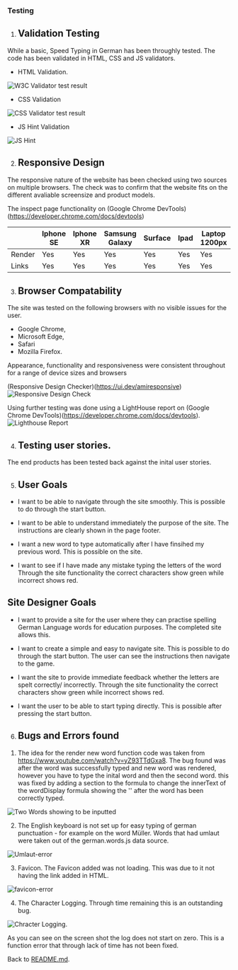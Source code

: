 ### Testing

1. ## Validation Testing
While a basic, Speed Typing in German has been throughly tested. The code has been validated in HTML, CSS and JS validators.

- HTML Validation.

![W3C Validator test result](assets/images/readme.md-images/HTML-validatior.png)

- CSS Validation

![CSS Validator test result](assets/images/readme.md-images/w3c-css-validator.png)

- JS Hint Validation

![JS Hint](assets/images/readme.md-images/js-hint.png)

2. ## Responsive Design
The responsive nature of the website has been checked using two sources on multiple browsers. The check was to confirm that the website fits on the different avaliable screensize and product models.

The inspect page functionality on (Google Chrome DevTools)(https://developer.chrome.com/docs/devtools) 

|      |Iphone SE|Iphone XR| Samsung Galaxy| Surface|Ipad|Laptop 1200px|
|------|---------|---------|---------------|--------|----|-------------|
|Render| Yes     | Yes     |     Yes       | Yes    | Yes| Yes         | 
|Links | Yes     | Yes     |     Yes       | Yes    | Yes| Yes         |


3. ## Browser Compatability
The site was tested on the following browsers with no visible issues for the user. 
 - Google Chrome,
 - Microsoft Edge,
-  Safari
-  Mozilla Firefox. 

Appearance, functionality and responsiveness were consistent throughout for a range of device sizes and browsers

(Responsive Design Checker)(https://ui.dev/amiresponsive)
![Responsive Design Check](assets/images/readme.md-images/iamresponsive.png)


Using further testing was done using a LightHouse report on (Google Chrome DevTools)(https://developer.chrome.com/docs/devtools).
![Lighthouse Report](assets/images/readme.md-images/lighthouse-report.png)


4. ## Testing user stories.
The end products has been tested back against the inital user stories. 

5. ## User Goals

- I want to be able to navigate through the site smoothly.
This is possible to do through the start button.

- I want to be able to understand immediately the purpose of the site.
The instructions are clearly shown in the page footer.

- I want a new word to type automatically after I have finsihed my previous word.
This is possible on the site.

- I want to see if I have made any mistake typing the letters of the word
Through the site functionality the correct characters show green while incorrect shows red.

## Site Designer Goals
- I want to provide a site for the user where they can practise spelling German Language words for education purposes.
The completed site allows this.

- I want to create a simple and easy to navigate site.
This is possible to do through the start button. The user can see the instructions then navigate to the game.

- I want the site to provide immediate feedback whether the letters are spelt correctly/ incorrectly.
Through the site functionality the correct characters show green while incorrect shows red.

- I want the user to be able to start typing directly.
This is possible after pressing the start button.

6. ## Bugs and Errors found

1) The idea for the render new word function code was taken from https://www.youtube.com/watch?v=yZ93TTdGxa8. The bug found was after the word was successfully typed and new word was rendered, however you have to type the inital word and then the second word.
this was fixed by adding a section to the formula to change the innerText of the wordDisplay formula showing the '' after the word has been correctly typed.

![Two Words showing to be inputted](assets/images/readme.md-images/two-words-show-to-be-inputted.png)

2) The English keyboard is not set up for easy typing of german punctuation - for example on the word Müller. 
Words that had umlaut were taken out of the german.words.js data source.

![Umlaut-error](assets/images/readme.md-images/umlaut-error.png)

3) Favicon. The Favicon added was not loading. This was due to it not having the link added in HTML.

![favicon-error](assets/images/readme.md-images/favicon-error.png)

4) The Character Logging. Through time remaining this is an outstanding bug. 

![Chracter Logging](assets/images/readme.md-images/character-log-error.png).

As you can see on the screen shot the log does not start on zero. This is a function error that through lack of time has not been fixed.

Back to [README.md](README.md).